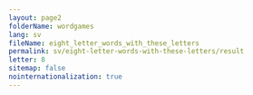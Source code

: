 ```yaml
---
layout: page2
folderName: wordgames
lang: sv
fileName: eight_letter_words_with_these_letters
permalink: sv/eight-letter-words-with-these-letters/result
letter: 8
sitemap: false
nointernationalization: true   
---
```

